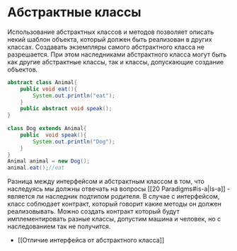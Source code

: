 # Абстрактные классы
Использование абстрактных классов и методов позволяет описать некий шаблон объекта, который должен быть реализован в других классах. Создавать экземпляры самого абстрактного класса не разрешается. При этом наследниками абстрактного класса могут быть как другие абстрактные классы, так и классы, допускающие создание объектов.
```java
abstract class Animal{  
    public void eat(){  
        System.out.println("eat");  
    }  
    public abstract void speak();  
}  
  
class Dog extends Animal{  
    public  void speak(){  
        System.out.println("Dog");  
    }  
}
Animal animal = new Dog();  
animal.eat();//eat
```

Разница между интерфейсом и абстрактным классом в том, что наследуясь мы должны отвечать на вопросы [[20 Paradigms#is-a|Is-a]] - является ли наследник подтипом родителя. В случае с интерфейсом, класс соблюдает контракт, который говорит какие методы он должен реализовывать. Можно создать контракт который будут имплементировать разные классы, допустим машина и человек, но с наследованием так не получится.

* [[Отличие интерфейса от абстрактного класса]]
